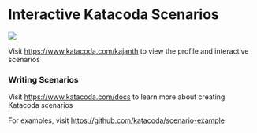 # Interactive Katacoda Scenarios

[![](http://shields.katacoda.com/katacoda/kajanth/count.svg)](https://www.katacoda.com/kajanth "Get your profile on Katacoda.com")

Visit https://www.katacoda.com/kajanth to view the profile and interactive scenarios

### Writing Scenarios
Visit https://www.katacoda.com/docs to learn more about creating Katacoda scenarios

For examples, visit https://github.com/katacoda/scenario-example
